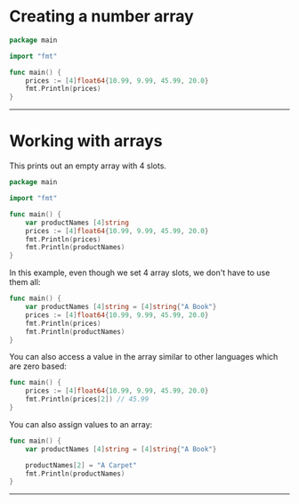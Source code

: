 # Creating a number array

```go
package main

import "fmt"

func main() {
	prices := [4]float64{10.99, 9.99, 45.99, 20.0}
	fmt.Println(prices)
}
```

---

# Working with arrays

This prints out an empty array with 4 slots.

```go
package main

import "fmt"

func main() {
	var productNames [4]string
	prices := [4]float64{10.99, 9.99, 45.99, 20.0}
	fmt.Println(prices)
	fmt.Println(productNames)
}
```

In this example, even though we set 4 array slots, we don't have to use them all:

```go
func main() {
	var productNames [4]string = [4]string{"A Book"}
	prices := [4]float64{10.99, 9.99, 45.99, 20.0}
	fmt.Println(prices)
	fmt.Println(productNames)
}
```

You can also access a value in the array similar to other languages which are zero based:

```go
func main() {
	prices := [4]float64{10.99, 9.99, 45.99, 20.0}
	fmt.Println(prices[2]) // 45.99
}
```

You can also assign values to an array:

```go
func main() {
	var productNames [4]string = [4]string{"A Book"}

	productNames[2] = "A Carpet"
	fmt.Println(productNames)
}
```

---
